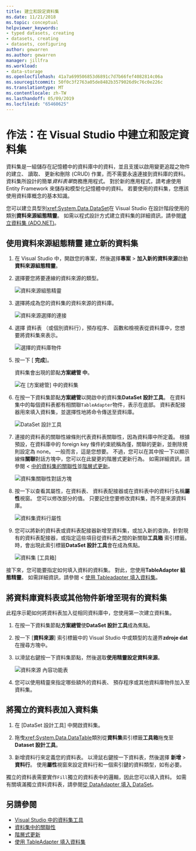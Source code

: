 ```yaml
---
title: 建立和設定資料集
ms.date: 11/21/2018
ms.topic: conceptual
helpviewer_keywords:
- typed datasets, creating
- datasets, creating
- datasets, configuring
author: gewarren
ms.author: gewarren
manager: jillfra
ms.workload:
- data-storage
ms.openlocfilehash: 41a7a699506853d6891c7d7b66fef4082814c06a
ms.sourcegitcommit: 50f0c3f2763a05de8482b3579026d9c76c0e226c
ms.translationtype: MT
ms.contentlocale: zh-TW
ms.lasthandoff: 05/09/2019
ms.locfileid: "65460625"
---
```

# <a name="how-to-create-and-configure-datasets-in-visual-studio"></a>作法：在 Visual Studio 中建立和設定資料集

資料集是一組儲存在記憶體中的資料庫中的資料，並且支援以啟用變更追蹤之物件的建立、 讀取、 更新和刪除 (CRUD) 作業，而不需要永遠連接到資料庫的資料。 資料集所設計的簡單*資料表單*商務應用程式。 對於新的應用程式，請考慮使用 Entity Framework 來儲存和模型化記憶體中的資料。 若要使用的資料集，您應該使用資料庫概念的基本知識。

您可以建立具型別<xref:System.Data.DataSet>在 Visual Studio 在設計階段使用的類別**資料來源組態精靈**。 如需以程式設計方式建立資料集的詳細資訊，請參閱[建立資料集 (ADO.NET)](/dotnet/framework/data/adonet/dataset-datatable-dataview/creating-a-dataset)。

## <a name="create-a-new-dataset-by-using-the-data-source-configuration-wizard"></a>使用資料來源組態精靈 建立新的資料集

1. 在 Visual Studio 中，開啟您的專案，然後選擇**專案** > **加入新的資料來源**啟動**資料來源組態精靈**。

2. 選擇要您將要連線的資料來源的類型。

     ![資料來源組態精靈](../data-tools/media/data-source-configuration-wizard.png)

3. 選擇將成為您的資料集的資料來源的資料庫。

     ![資料來源選擇的連接](../data-tools/media/data-source-choose-a-connection.png)

4. 選擇 資料表 （或個別資料行），預存程序、 函數和檢視表從資料庫中，您想要將資料集來表示。

     ![選擇的資料庫物件](../data-tools/media/raddata-chose-objects.png)

5. 按一下 [ **完成**]。

   資料集會出現的節點**方案總管 中**。

   ![在 [方案總管] 中的資料集](../data-tools/media/dataset-in-solution-explorer.png)

6. 在按一下資料集節點**方案總管**以開啟中的資料集**DataSet 設計工具**。 在資料集中的每個資料表都有相關聯`TableAdapter`物件，表示在底部。 資料表配接器用來填入資料集，並選擇性地將命令傳送至資料庫。

   ![DataSet 設計工具](../data-tools/media/dataset-designer.png)

7. 連接的資料表的關聯性線條則代表資料表關聯性，因為資料庫中所定義。 根據預設，在資料庫中的 foreign key 條件約束統稱為僅，關聯的更新，並刪除規則設定為 none。 一般而言，這是您想要。 不過，您可以在其中按一下以顯示線條**關聯**對話方塊中，您可以在此變更的階層式更新行為。 如需詳細資訊，請參閱 <<c0> [ 中的資料集的關聯性](../data-tools/relationships-in-datasets.md)並[階層式更新](../data-tools/hierarchical-update.md)。

     ![資料集關聯性對話方塊](../data-tools/media/raddata-relation-dialog.png)

8. 按一下以查看其屬性，在資料表、 資料表配接器或在資料表中的資料行名稱**屬性**視窗。 您可以修改部分的值。 只要記住您要修改資料集，而不是來源資料庫。

     ![資料集資料行屬性](../data-tools/media/dataset-column-properties.png)

9. 您可以將新的資料表或資料表配接器新增至資料集，或加入新的查詢，針對現有的資料表配接器，或指定這些項目從資料表之間的新關聯**工具箱** 索引標籤。時，會出現此索引標籤**DataSet 設計工具**會在成為焦點。

     ![資料集 [工具箱]](../data-tools/media/raddata-dataset-toolbox.png)

接下來，您可能要指定如何填入資料的資料集。 對此，您使用**TableAdapter 組態精靈**。 如需詳細資訊，請參閱 <<c0> [ 使用 Tableadapter 填入資料集](../data-tools/fill-datasets-by-using-tableadapters.md)。

## <a name="add-a-database-table-or-other-object-to-an-existing-dataset"></a>將資料庫資料表或其他物件新增至現有的資料集

此程序示範如何將資料表加入從相同資料庫中，您使用第一次建立資料集。

1. 在按一下資料集節點**方案總管**使**DataSet 設計工具**成為焦點。

2. 按一下 [**資料來源**] 索引標籤中的 Visual Studio 中或類型的左邊界**zdroje dat**在搜尋方塊中。

3. 以滑鼠右鍵按一下資料集節點，然後選取**使用精靈設定資料來源**。

     ![資料來源 內容功能表](../data-tools/media/data-source-context-menu.png)

4. 您可以使用精靈來指定哪些額外的資料表、 預存程序或其他資料庫物件加入至資料集。

## <a name="add-a-stand-alone-data-table-to-a-dataset"></a>將獨立的資料表加入資料集

1. 在 [DataSet 設計工具] 中開啟資料集。

2. 拖曳<xref:System.Data.DataTable>類別從**資料集**索引標籤**工具箱**拖曳至**Dataset 設計工具**。

3. 新增資料行來定義您的資料表。 以滑鼠右鍵按一下資料表，然後選擇 **新增** > **資料行**。 使用**屬性**視窗來設定資料行和一個索引鍵的資料類型，如有必要。

獨立的資料表需要實作`Fill`獨立的資料表中的邏輯，因此您可以填入資料。 如需有關填滿獨立資料資料表，請參閱[從 DataAdapter 填入 DataSet](/dotnet/framework/data/adonet/populating-a-dataset-from-a-dataadapter)。

## <a name="see-also"></a>另請參閱

- [Visual Studio 中的資料集工具](../data-tools/dataset-tools-in-visual-studio.md)
- [資料集中的關聯性](../data-tools/relationships-in-datasets.md)
- [階層式更新](../data-tools/hierarchical-update.md)
- [使用 TableAdapter 填入資料集](../data-tools/fill-datasets-by-using-tableadapters.md)